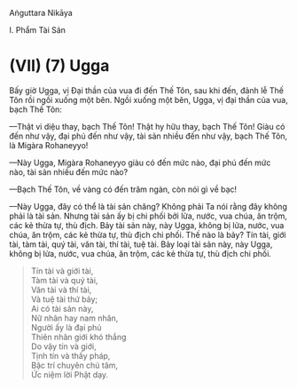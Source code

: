Aṅguttara Nikāya

I. Phẩm Tài Sản

# (VII) (7) Ugga

Bấy giờ Ugga, vị Ðại thần của vua đi đến Thế Tôn, sau khi đến, đảnh lễ Thế Tôn rồi ngồi xuống một bên. Ngồi xuống một bên, Ugga, vị đại thần của vua, bạch Thế Tôn:

—Thật vi diệu thay, bạch Thế Tôn! Thật hy hữu thay, bạch Thế Tôn! Giàu có đến như vậy, đại phú đến như vậy, tài sản nhiều đến như vậy, bạch Thế Tôn, là Migàra Rohaneyyo!

—Này Ugga, Migàra Rohaneyyo giàu có đến mức nào, đại phú đến mức nào, tài sản nhiều đến mức nào?

—Bạch Thế Tôn, về vàng có đến trăm ngàn, còn nói gì về bạc!

—Này Ugga, đây có thể là tài sản chăng? Không phải Ta nói rằng đây không phải là tài sản. Nhưng tài sản ấy bị chi phối bởi lửa, nước, vua chúa, ăn trộm, các kẻ thừa tự, thù địch. Bảy tài sản này, này Ugga, không bị lửa, nước, vua chúa, ăn trộm, các kẻ thừa tự, thù địch chi phối. Thế nào là bảy? Tín tài, giới tài, tàm tài, quý tài, văn tài, thí tài, tuệ tài. Bảy loại tài sản này, này Ugga, không bị lửa, nước, vua chúa, ăn trộm, các kẻ thừa tự, thù địch chi phối.

> Tín tài và giới tài,  
> Tàm tài và quý tài,  
> Văn tài và thí tài,  
> Và tuệ tài thứ bảy;  
> Ai có tài sản này,  
> Nữ nhân hay nam nhân,  
> Người ấy là đại phú  
> Thiên nhân giới khó thắng  
> Do vậy tín và giới,  
> Tịnh tín và thấy pháp,  
> Bậc trí chuyên chú tâm,  
> Ức niệm lời Phật dạy.

